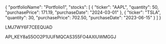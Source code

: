 {
  "portfolioName": "Portfolio1",
  "stocks": [
    {
      "ticker": "AAPL",
      "quantity": 50,
      "purchasePrice": 171.19,
      "purchaseDate": "2024-03-01"
    },
    {
      "ticker": "TSLA",
      "quantity": 30,
      "purchasePrice": 702.50,
      "purchaseDate": "2023-06-15"
    }
  ]
}

LMJ7WY6F7CEEQUAD

API_KEY8aS5OO2P1UUFMQCAS355FO4AXIUWMGGJ